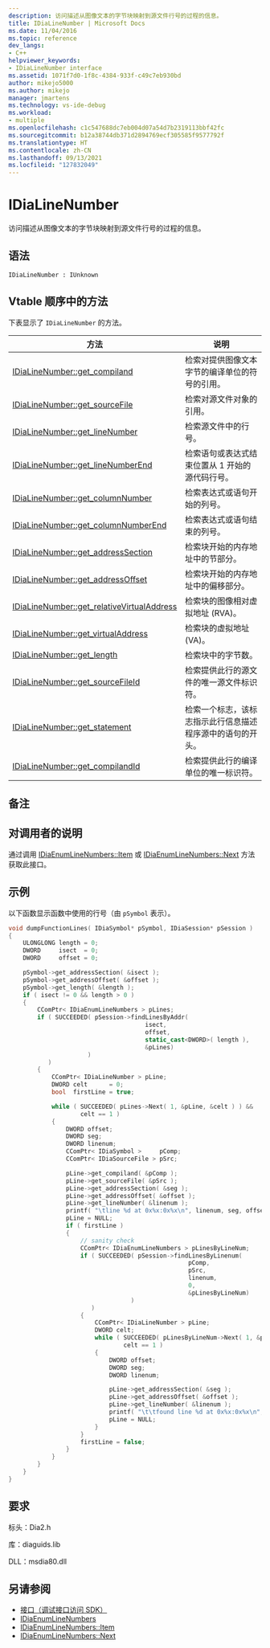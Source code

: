 ```yaml
---
description: 访问描述从图像文本的字节块映射到源文件行号的过程的信息。
title: IDiaLineNumber | Microsoft Docs
ms.date: 11/04/2016
ms.topic: reference
dev_langs:
- C++
helpviewer_keywords:
- IDiaLineNumber interface
ms.assetid: 1071f7d0-1f8c-4384-933f-c49c7eb930bd
author: mikejo5000
ms.author: mikejo
manager: jmartens
ms.technology: vs-ide-debug
ms.workload:
- multiple
ms.openlocfilehash: c1c547688dc7eb004d07a54d7b2319113bbf42fc
ms.sourcegitcommit: b12a38744db371d2894769ecf305585f9577792f
ms.translationtype: HT
ms.contentlocale: zh-CN
ms.lasthandoff: 09/13/2021
ms.locfileid: "127832049"
---
```

# <a name="idialinenumber"></a>IDiaLineNumber
访问描述从图像文本的字节块映射到源文件行号的过程的信息。

## <a name="syntax"></a>语法

```
IDiaLineNumber : IUnknown
```

## <a name="methods-in-vtable-order"></a>Vtable 顺序中的方法
下表显示了 `IDiaLineNumber` 的方法。

|方法|说明|
|------------|-----------------|
|[IDiaLineNumber::get_compiland](../../debugger/debug-interface-access/idialinenumber-get-compiland.md)|检索对提供图像文本字节的编译单位的符号的引用。|
|[IDiaLineNumber::get_sourceFile](../../debugger/debug-interface-access/idialinenumber-get-sourcefile.md)|检索对源文件对象的引用。|
|[IDiaLineNumber::get_lineNumber](../../debugger/debug-interface-access/idialinenumber-get-linenumber.md)|检索源文件中的行号。|
|[IDiaLineNumber::get_lineNumberEnd](../../debugger/debug-interface-access/idialinenumber-get-linenumberend.md)|检索语句或表达式结束位置从 1 开始的源代码行号。|
|[IDiaLineNumber::get_columnNumber](../../debugger/debug-interface-access/idialinenumber-get-columnnumber.md)|检索表达式或语句开始的列号。|
|[IDiaLineNumber::get_columnNumberEnd](../../debugger/debug-interface-access/idialinenumber-get-columnnumberend.md)|检索表达式或语句结束的列号。|
|[IDiaLineNumber::get_addressSection](../../debugger/debug-interface-access/idialinenumber-get-addresssection.md)|检索块开始的内存地址中的节部分。|
|[IDiaLineNumber::get_addressOffset](../../debugger/debug-interface-access/idialinenumber-get-addressoffset.md)|检索块开始的内存地址中的偏移部分。|
|[IDiaLineNumber::get_relativeVirtualAddress](../../debugger/debug-interface-access/idialinenumber-get-relativevirtualaddress.md)|检索块的图像相对虚拟地址 (RVA)。|
|[IDiaLineNumber::get_virtualAddress](../../debugger/debug-interface-access/idialinenumber-get-virtualaddress.md)|检索块的虚拟地址 (VA)。|
|[IDiaLineNumber::get_length](../../debugger/debug-interface-access/idialinenumber-get-length.md)|检索块中的字节数。|
|[IDiaLineNumber::get_sourceFileId](../../debugger/debug-interface-access/idialinenumber-get-sourcefileid.md)|检索提供此行的源文件的唯一源文件标识符。|
|[IDiaLineNumber::get_statement](../../debugger/debug-interface-access/idialinenumber-get-statement.md)|检索一个标志，该标志指示此行信息描述程序源中的语句的开头。|
|[IDiaLineNumber::get_compilandId](../../debugger/debug-interface-access/idialinenumber-get-compilandid.md)|检索提供此行的编译单位的唯一标识符。|

## <a name="remarks"></a>备注

## <a name="notes-for-callers"></a>对调用者的说明
通过调用 [IDiaEnumLineNumbers::Item](../../debugger/debug-interface-access/idiaenumlinenumbers-item.md) 或 [IDiaEnumLineNumbers::Next](../../debugger/debug-interface-access/idiaenumlinenumbers-next.md) 方法获取此接口。

## <a name="example"></a>示例
以下函数显示函数中使用的行号（由 `pSymbol` 表示）。

```C++
void dumpFunctionLines( IDiaSymbol* pSymbol, IDiaSession* pSession )
{
    ULONGLONG length = 0;
    DWORD     isect  = 0;
    DWORD     offset = 0;

    pSymbol->get_addressSection( &isect );
    pSymbol->get_addressOffset( &offset );
    pSymbol->get_length( &length );
    if ( isect != 0 && length > 0 )
    {
        CComPtr< IDiaEnumLineNumbers > pLines;
        if ( SUCCEEDED( pSession->findLinesByAddr(
                                      isect,
                                      offset,
                                      static_cast<DWORD>( length ),
                                      &pLines)
                      )
           )
        {
            CComPtr< IDiaLineNumber > pLine;
            DWORD celt      = 0;
            bool  firstLine = true;

            while ( SUCCEEDED( pLines->Next( 1, &pLine, &celt ) ) &&
                    celt == 1 )
            {
                DWORD offset;
                DWORD seg;
                DWORD linenum;
                CComPtr< IDiaSymbol >     pComp;
                CComPtr< IDiaSourceFile > pSrc;

                pLine->get_compiland( &pComp );
                pLine->get_sourceFile( &pSrc );
                pLine->get_addressSection( &seg );
                pLine->get_addressOffset( &offset );
                pLine->get_lineNumber( &linenum );
                printf( "\tline %d at 0x%x:0x%x\n", linenum, seg, offset );
                pLine = NULL;
                if ( firstLine )
                {
                    // sanity check
                    CComPtr< IDiaEnumLineNumbers > pLinesByLineNum;
                    if ( SUCCEEDED( pSession->findLinesByLinenum(
                                                  pComp,
                                                  pSrc,
                                                  linenum,
                                                  0,
                                                  &pLinesByLineNum)
                                  )
                       )
                    {
                        CComPtr< IDiaLineNumber > pLine;
                        DWORD celt;
                        while ( SUCCEEDED( pLinesByLineNum->Next( 1, &pLine, &celt ) ) &&
                                celt == 1 )
                        {
                            DWORD offset;
                            DWORD seg;
                            DWORD linenum;

                            pLine->get_addressSection( &seg );
                            pLine->get_addressOffset( &offset );
                            pLine->get_lineNumber( &linenum );
                            printf( "\t\tfound line %d at 0x%x:0x%x\n", linenum, seg, offset );
                            pLine = NULL;
                        }
                    }
                    firstLine = false;
                }
            }
        }
    }
}
```

## <a name="requirements"></a>要求
标头：Dia2.h

库：diaguids.lib

DLL：msdia80.dll

## <a name="see-also"></a>另请参阅
- [接口（调试接口访问 SDK）](../../debugger/debug-interface-access/interfaces-debug-interface-access-sdk.md)
- [IDiaEnumLineNumbers](../../debugger/debug-interface-access/idiaenumlinenumbers.md)
- [IDiaEnumLineNumbers::Item](../../debugger/debug-interface-access/idiaenumlinenumbers-item.md)
- [IDiaEnumLineNumbers::Next](../../debugger/debug-interface-access/idiaenumlinenumbers-next.md)

